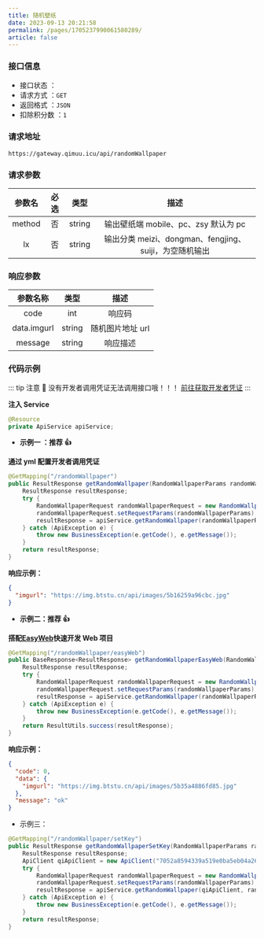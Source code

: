 ```yaml
---
title: 随机壁纸
date: 2023-09-13 20:21:58
permalink: /pages/1705237990061580289/
article: false
---
```


### 接口信息

- 接口状态 ： <Badge text="正常"/>
- 请求方式 ：`GET`
- 返回格式 ：`JSON`
- 扣除积分数 ：`1`

### 请求地址

```shell
https://gateway.qimuu.icu/api/randomWallpaper
```

### 请求参数

| 参数名 | 必选 |  类型  |                          描述                          |
| :----: | :--: | :----: | :----------------------------------------------------: |
| method |  否  | string |          输出壁纸端 mobile、pc、zsy 默认为 pc          |
|   lx   |  否  | string | 输出分类 meizi、dongman、fengjing、suiji，为空随机输出 |

### 响应参数

|  参数名称   |  类型  |       描述       |
| :---------: | :----: | :--------------: |
|    code     |  int   |      响应码      |
| data.imgurl | string | 随机图片地址 url |
|   message   | string |     响应描述     |

### 代码示例

::: tip 注意 🔔️
没有开发者调用凭证无法调用接口哦！！！ [前往获取开发者凭证](https://doc.suki.vin/account/center)
:::

**注入 Service**

```java
@Resource
private ApiService apiService;
```

- **示例一 ：推荐 👍**

**通过 yml 配置开发者调用凭证**

```java
@GetMapping("/randomWallpaper")
public ResultResponse getRandomWallpaper(RandomWallpaperParams randomWallpaperParams) {
    ResultResponse resultResponse;
    try {
        RandomWallpaperRequest randomWallpaperRequest = new RandomWallpaperRequest();
        randomWallpaperRequest.setRequestParams(randomWallpaperParams);
        resultResponse = apiService.getRandomWallpaper(randomWallpaperRequest);
    } catch (ApiException e) {
        throw new BusinessException(e.getCode(), e.getMessage());
    }
    return resultResponse;
}
```

**响应示例：**

```json
{
  "imgurl": "https://img.btstu.cn/api/images/5b16259a96cbc.jpg"
}
```

- **示例二：推荐 👍**

**搭配[EasyWeb](https://github.com/qimu666/EasyWeb)快速开发 Web 项目**

```java
@GetMapping("/randomWallpaper/easyWeb")
public BaseResponse<ResultResponse> getRandomWallpaperEasyWeb(RandomWallpaperParams randomWallpaperParams) {
    ResultResponse resultResponse;
    try {
        RandomWallpaperRequest randomWallpaperRequest = new RandomWallpaperRequest();
        randomWallpaperRequest.setRequestParams(randomWallpaperParams);
        resultResponse = apiService.getRandomWallpaper(randomWallpaperRequest);
    } catch (ApiException e) {
        throw new BusinessException(e.getCode(), e.getMessage());
    }
    return ResultUtils.success(resultResponse);
}
```

**响应示例：**

```json
{
  "code": 0,
  "data": {
    "imgurl": "https://img.btstu.cn/api/images/5b35a4886fd85.jpg"
  },
  "message": "ok"
}
```

- 示例三：

```Java
@GetMapping("/randomWallpaper/setKey")
public ResultResponse getRandomWallpaperSetKey(RandomWallpaperParams randomWallpaperParams) {
    ResultResponse resultResponse;
    ApiClient qiApiClient = new ApiClient("7052a8594339a519e0ba5eb04a267a60", "d8d6df60ab209385a09ac796f1dfe3e1");
    try {
        RandomWallpaperRequest randomWallpaperRequest = new RandomWallpaperRequest();
        randomWallpaperRequest.setRequestParams(randomWallpaperParams);
        resultResponse = apiService.getRandomWallpaper(qiApiClient, randomWallpaperRequest);
    } catch (ApiException e) {
        throw new BusinessException(e.getCode(), e.getMessage());
    }
    return resultResponse;
}
```
